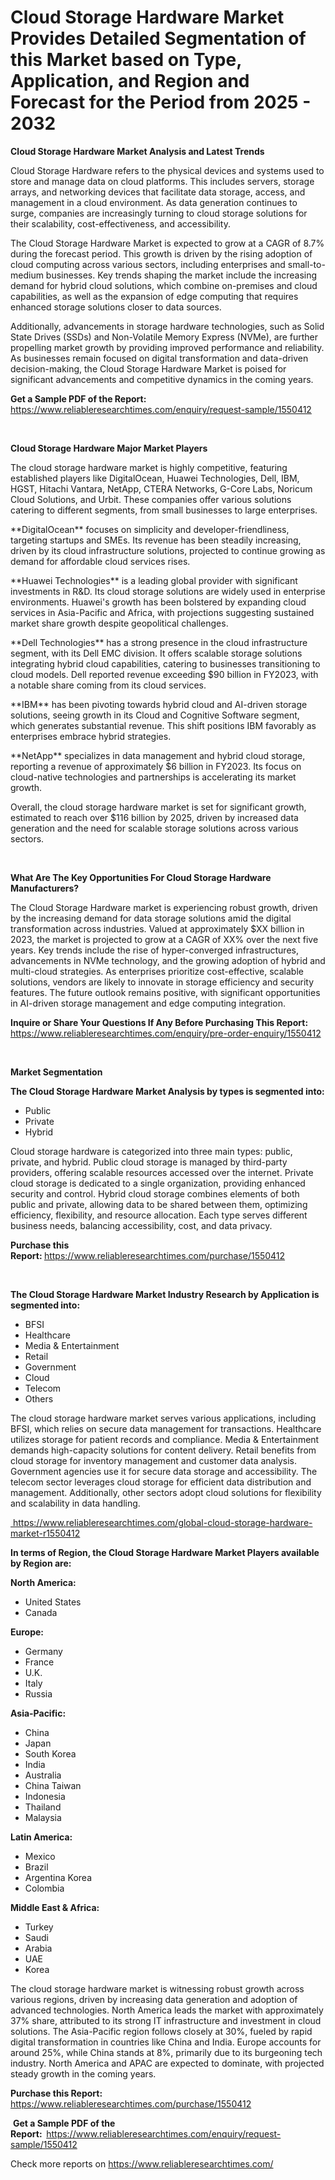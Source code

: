 <p><h1>Cloud Storage Hardware Market Provides Detailed Segmentation of this Market based on Type, Application, and Region and Forecast for the Period from 2025 - 2032</h1></p><p><strong>Cloud Storage Hardware Market Analysis and Latest Trends</strong></p>
<p><p>Cloud Storage Hardware refers to the physical devices and systems used to store and manage data on cloud platforms. This includes servers, storage arrays, and networking devices that facilitate data storage, access, and management in a cloud environment. As data generation continues to surge, companies are increasingly turning to cloud storage solutions for their scalability, cost-effectiveness, and accessibility.</p><p>The Cloud Storage Hardware Market is expected to grow at a CAGR of 8.7% during the forecast period. This growth is driven by the rising adoption of cloud computing across various sectors, including enterprises and small-to-medium businesses. Key trends shaping the market include the increasing demand for hybrid cloud solutions, which combine on-premises and cloud capabilities, as well as the expansion of edge computing that requires enhanced storage solutions closer to data sources.</p><p>Additionally, advancements in storage hardware technologies, such as Solid State Drives (SSDs) and Non-Volatile Memory Express (NVMe), are further propelling market growth by providing improved performance and reliability. As businesses remain focused on digital transformation and data-driven decision-making, the Cloud Storage Hardware Market is poised for significant advancements and competitive dynamics in the coming years.</p></p>
<p><strong>Get a Sample PDF of the Report:&nbsp;</strong> <a href="https://www.reliableresearchtimes.com/enquiry/request-sample/1550412?utm_campaign=3548&utm_medium=2&utm_source=Github&utm_content=ia&utm_term=08042025&utm_id=cloud-storage-hardware">https://www.reliableresearchtimes.com/enquiry/request-sample/1550412</a></p>
<p>&nbsp;</p>
<p><strong>Cloud Storage Hardware Major Market Players</strong></p>
<p><p>The cloud storage hardware market is highly competitive, featuring established players like DigitalOcean, Huawei Technologies, Dell, IBM, HGST, Hitachi Vantara, NetApp, CTERA Networks, G-Core Labs, Noricum Cloud Solutions, and Urbit. These companies offer various solutions catering to different segments, from small businesses to large enterprises.</p><p>**DigitalOcean** focuses on simplicity and developer-friendliness, targeting startups and SMEs. Its revenue has been steadily increasing, driven by its cloud infrastructure solutions, projected to continue growing as demand for affordable cloud services rises.</p><p>**Huawei Technologies** is a leading global provider with significant investments in R&D. Its cloud storage solutions are widely used in enterprise environments. Huawei's growth has been bolstered by expanding cloud services in Asia-Pacific and Africa, with projections suggesting sustained market share growth despite geopolitical challenges.</p><p>**Dell Technologies** has a strong presence in the cloud infrastructure segment, with its Dell EMC division. It offers scalable storage solutions integrating hybrid cloud capabilities, catering to businesses transitioning to cloud models. Dell reported revenue exceeding $90 billion in FY2023, with a notable share coming from its cloud services.</p><p>**IBM** has been pivoting towards hybrid cloud and AI-driven storage solutions, seeing growth in its Cloud and Cognitive Software segment, which generates substantial revenue. This shift positions IBM favorably as enterprises embrace hybrid strategies.</p><p>**NetApp** specializes in data management and hybrid cloud storage, reporting a revenue of approximately $6 billion in FY2023. Its focus on cloud-native technologies and partnerships is accelerating its market growth.</p><p>Overall, the cloud storage hardware market is set for significant growth, estimated to reach over $116 billion by 2025, driven by increased data generation and the need for scalable storage solutions across various sectors.</p></p>
<p>&nbsp;</p>
<p><strong>What Are The Key Opportunities For Cloud Storage Hardware Manufacturers?</strong></p>
<p><p>The Cloud Storage Hardware market is experiencing robust growth, driven by the increasing demand for data storage solutions amid the digital transformation across industries. Valued at approximately $XX billion in 2023, the market is projected to grow at a CAGR of XX% over the next five years. Key trends include the rise of hyper-converged infrastructures, advancements in NVMe technology, and the growing adoption of hybrid and multi-cloud strategies. As enterprises prioritize cost-effective, scalable solutions, vendors are likely to innovate in storage efficiency and security features. The future outlook remains positive, with significant opportunities in AI-driven storage management and edge computing integration.</p></p>
<p><strong>Inquire or Share Your Questions If Any Before Purchasing This Report:</strong> <a href="https://www.reliableresearchtimes.com/enquiry/pre-order-enquiry/1550412?utm_campaign=3548&utm_medium=2&utm_source=Github&utm_content=ia&utm_term=08042025&utm_id=cloud-storage-hardware">https://www.reliableresearchtimes.com/enquiry/pre-order-enquiry/1550412</a></p>
<p>&nbsp;</p>
<p><strong>Market Segmentation</strong></p>
<p><strong>The Cloud Storage Hardware Market Analysis by types is segmented into:</strong></p>
<p><ul><li>Public</li><li>Private</li><li>Hybrid</li></ul></p>
<p><p>Cloud storage hardware is categorized into three main types: public, private, and hybrid. Public cloud storage is managed by third-party providers, offering scalable resources accessed over the internet. Private cloud storage is dedicated to a single organization, providing enhanced security and control. Hybrid cloud storage combines elements of both public and private, allowing data to be shared between them, optimizing efficiency, flexibility, and resource allocation. Each type serves different business needs, balancing accessibility, cost, and data privacy.</p></p>
<p><strong>Purchase this Report:&nbsp;</strong><a href="https://www.reliableresearchtimes.com/purchase/1550412?utm_campaign=3548&utm_medium=2&utm_source=Github&utm_content=ia&utm_term=08042025&utm_id=cloud-storage-hardware">https://www.reliableresearchtimes.com/purchase/1550412</a></p>
<p>&nbsp;</p>
<p><strong>The Cloud Storage Hardware Market Industry Research by Application is segmented into:</strong></p>
<p><ul><li>BFSI</li><li>Healthcare</li><li>Media & Entertainment</li><li>Retail</li><li>Government</li><li>Cloud</li><li>Telecom</li><li>Others</li></ul></p>
<p><p>The cloud storage hardware market serves various applications, including BFSI, which relies on secure data management for transactions. Healthcare utilizes storage for patient records and compliance. Media & Entertainment demands high-capacity solutions for content delivery. Retail benefits from cloud storage for inventory management and customer data analysis. Government agencies use it for secure data storage and accessibility. The telecom sector leverages cloud storage for efficient data distribution and management. Additionally, other sectors adopt cloud solutions for flexibility and scalability in data handling.</p></p>
<p><a href="https://www.reliableresearchtimes.com/global-cloud-storage-hardware-market-r1550412?utm_campaign=3548&utm_medium=2&utm_source=Github&utm_content=ia&utm_term=08042025&utm_id=cloud-storage-hardware">&nbsp;https://www.reliableresearchtimes.com/global-cloud-storage-hardware-market-r1550412</a></p>
<p><strong>In terms of Region, the Cloud Storage Hardware Market Players available by Region are:</strong></p>
<p>
    <p> <strong> North America: </strong>
        <ul>
            <li>United States</li>
            <li>Canada</li>
        </ul>
        </p> 
    <p> <strong> Europe: </strong>
        <ul>
            <li>Germany</li>
            <li>France</li>
            <li>U.K.</li>
            <li>Italy</li>
            <li>Russia</li>
        </ul>
        </p> 
    <p> <strong> Asia-Pacific: </strong>
        <ul>
            <li>China</li>
            <li>Japan</li>
            <li>South Korea</li>
            <li>India</li>
            <li>Australia</li>
            <li>China Taiwan</li>
            <li>Indonesia</li>
            <li>Thailand</li>
            <li>Malaysia</li>
        </ul>
        </p> 
    <p> <strong> Latin America: </strong>
        <ul>
            <li>Mexico</li>
            <li>Brazil</li>
            <li>Argentina Korea</li>
            <li>Colombia</li>
        </ul>
        </p> 
    <p> <strong> Middle East & Africa: </strong>
        <ul>
            <li>Turkey</li>
            <li>Saudi</li>
            <li>Arabia</li>
            <li>UAE</li>
            <li>Korea</li>
        </ul>
    </p>
    </p>
<p><p>The cloud storage hardware market is witnessing robust growth across various regions, driven by increasing data generation and adoption of advanced technologies. North America leads the market with approximately 37% share, attributed to its strong IT infrastructure and investment in cloud solutions. The Asia-Pacific region follows closely at 30%, fueled by rapid digital transformation in countries like China and India. Europe accounts for around 25%, while China stands at 8%, primarily due to its burgeoning tech industry. North America and APAC are expected to dominate, with projected steady growth in the coming years.</p></p>
<p><strong>Purchase this Report: </strong><a href="https://www.reliableresearchtimes.com/purchase/1550412?utm_campaign=3548&utm_medium=2&utm_source=Github&utm_content=ia&utm_term=08042025&utm_id=cloud-storage-hardware">https://www.reliableresearchtimes.com/purchase/1550412</a></p>
<p>&nbsp;<strong>Get a Sample PDF of the Report:&nbsp;&nbsp;</strong><a href="https://www.reliableresearchtimes.com/enquiry/request-sample/1550412?utm_campaign=3548&utm_medium=2&utm_source=Github&utm_content=ia&utm_term=08042025&utm_id=cloud-storage-hardware">https://www.reliableresearchtimes.com/enquiry/request-sample/1550412</a></p>
<p><strong></strong></p>
<p>Check more reports on <a href="https://www.reliableresearchtimes.com/?utm_campaign=3548&utm_medium=2&utm_source=Github&utm_content=ia&utm_term=08042025&utm_id=cloud-storage-hardware">https://www.reliableresearchtimes.com/</a></p>